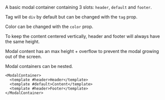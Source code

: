 A basic modal container containing 3 slots: `header`, `default` and `footer`.

Tag will be `div` by default but can be changed with the `tag` prop.

Color can be changed with the `color` prop.

To keep the content centered vertically, header and footer will always have the same height.

Modal content has an max height + overflow to prevent the modal growing out of the screen.

Modal containers can be nested.

```vue-template
<ModalContainer>
  <template #header>Header</template>
  <template #default>Content</template>
  <template #header>Footer</template>
</ModalContainer>
```

